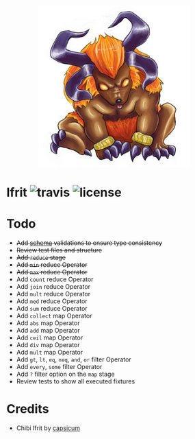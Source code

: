 <p align="center">
    <img src="./.github/ifrit.png">
</p>

Ifrit ![travis](https://travis-ci.org/KtorZ/ifrit.svg?style=flat-square) ![license](https://img.shields.io/badge/License-MPL_2.0-blue.svg?style=flat-square)
=========

# Todo

- ~~Add [schema](json-schema.org) validations to ensure type consistency~~
- ~~Review test files and structure~~
- ~~Add `reduce` stage~~
- ~~Add `min` reduce Operator~~
- ~~Add `max` reduce Operator~~
- Add `count` reduce Operator
- Add `join` reduce Operator
- Add `mult` reduce Operator
- Add `med` reduce Operator
- Add `sum` reduce Operator
- Add `collect` map Operator
- Add `abs` map Operator
- Add `add` map Operator
- Add `ceil` map Operator
- Add `div` map Operator
- Add `mult` map Operator
- Add `gt`, `lt`, `eq`, `neq`, `and`, `or` filter Operator
- Add `every`, `some` filter Operator
- Add `?` filter option on the `map` stage
- Review tests to show all executed fixtures

# Credits

- Chibi Ifrit by [capsicum](http://capsicum.deviantart.com/)
